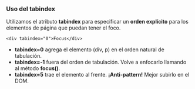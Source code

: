### Uso del tabindex

Utilizamos el atributo __tabindex__ para especificar un __orden explícito__ para los elementos de página que puedan tener el foco.

```
<div tabindex="0">Focus</div>
```

* __tabindex=0__ agrega el elemento (div, p) en el orden natural de tabulación. 
* __tabindex=-1__ fuera del orden de tabulación. Volve a enfocarlo llamando al método __focus()__.
* __tabindex=5__ trae el elemento al frente. __¡Anti-pattern!__ Mejor subirlo en el DOM.